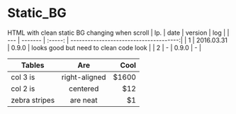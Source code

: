 # Static_BG
HTML with clean static BG changing when scroll
| lp. | date       | version |  log                                   |
| --- |  -------   | :-----: | --------------------------------------:|
| 1   | 2016.03.31 | 0.9.0   | looks good but need to clean code look |
| 2   | -          | 0.9.0   | - |




| Tables        | Are           | Cool  |
| ------------- |:-------------:| -----:|
| col 3 is      | right-aligned | $1600 |
| col 2 is      | centered      |   $12 |
| zebra stripes | are neat      |    $1 |
